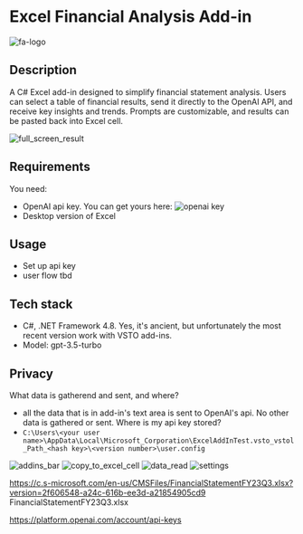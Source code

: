 # Excel Financial Analysis Add-in
![fa-logo](https://github.com/jjokela/wpf-vsto/assets/4481783/5d1c991f-2dac-4301-be1e-07ca79251626)

## Description

A C# Excel add-in designed to simplify financial statement analysis. Users can select a table of financial results, send it directly to the OpenAI API, and receive key insights and trends. Prompts are customizable, and results can be pasted back into Excel cell.

![full_screen_result](https://github.com/jjokela/wpf-vsto/assets/4481783/e6a9a283-a114-47c1-a1bc-d828cb88cbe9)

## Requirements
You need:
- OpenAI api key. You can get yours here:
![openai key](https://github.com/jjokela/wpf-vsto/assets/4481783/d3b23ab0-d02f-4522-93b8-1fd534ddee06)
- Desktop version of Excel

## Usage
- Set up api key
- user flow tbd

## Tech stack
- C#, .NET Framework 4.8. Yes, it's ancient, but unfortunately the most recent version work with VSTO add-ins.
- Model: gpt-3.5-turbo

## Privacy
What data is gatherend and sent, and where?
- all the data that is in add-in's text area is sent to OpenAI's api. No other data is gathered or sent.
Where is my api key stored?
- `C:\Users\<your user name>\AppData\Local\Microsoft_Corporation\ExcelAddInTest.vsto_vstol_Path_<hash key>\<version number>\user.config`

![addins_bar](https://github.com/jjokela/wpf-vsto/assets/4481783/0197c911-e83c-4f85-a46a-90534a95fecb)
![copy_to_excel_cell](https://github.com/jjokela/wpf-vsto/assets/4481783/e1d50d38-a943-409d-b4a3-a46be97d2602)
![data_read](https://github.com/jjokela/wpf-vsto/assets/4481783/61477167-87ba-4055-832f-60e5e67f8b9e)
![settings](https://github.com/jjokela/wpf-vsto/assets/4481783/73a42af7-eeee-4e26-bf58-aef860647426)

https://c.s-microsoft.com/en-us/CMSFiles/FinancialStatementFY23Q3.xlsx?version=2f606548-a24c-616b-ee3d-a21854905cd9
FinancialStatementFY23Q3.xlsx

https://platform.openai.com/account/api-keys

